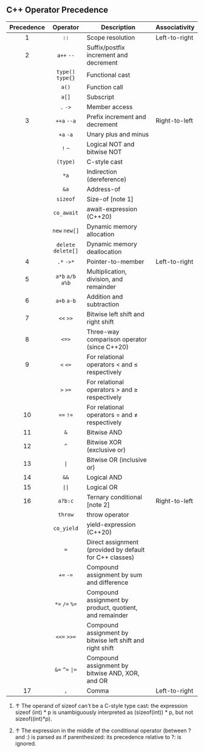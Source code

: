 ## C++ Operator Precedence

|Precedence |Operator             |Description                                              |Associativity|
|:---------:|:-------------------:|---------------------------------------------------------|-------------|
|1          |`::`                 |Scope resolution                                         |Left-to-right|
|2          |`a++`   `--`         |Suffix/postfix increment and decrement                   |             |
|           |`type()`   `type{}`  |Functional cast                                          |             |
|           |`a()`                |Function call                                            |             |
|           |`a[]`                |Subscript                                                |             |
|           |`.`   `->`           |Member access                                            |             |
|3          |`++a`   `--a`        |Prefix increment and decrement                           |Right-to-left|
|           |`+a`   `-a`          |Unary plus and minus                                     |             |
|           |`!`   `~`            |Logical NOT and bitwise NOT                              |             |
|           |`(type)`             |C-style cast                                             |             |
|           |`*a`                 |Indirection (dereference)                                |             |
|           |`&a`                 |Address-of                                               |             |
|           |`sizeof`             |Size-of [note 1]                                         |             |
|           |`co_await`           |await-expression (C++20)                                 |             |
|           |`new`   `new[]`      |Dynamic memory allocation                                |             |
|           |`delete`   `delete[]`|Dynamic memory deallocation                              |             |
|4          |`.*`   `->*`         |Pointer-to-member                                        |Left-to-right|
|5          |`a*b`   `a/b`   `a%b`|Multiplication, division, and remainder                  |             |
|6          |`a+b`   `a-b`        |Addition and subtraction                                 |             |
|7          |`<<`   `>>`          |Bitwise left shift and right shift                       |             |
|8          |`<=>`                |Three-way comparison operator (since C++20)              |             |
|9          |`<`   `<=`           |For relational operators < and ≤ respectively            |             |
|           |`>`   `>=`           |For relational operators > and ≥ respectively            |             |
|10         |`==`   `!=`          |For relational operators = and ≠ respectively            |             |
|11         |`&`                  |Bitwise AND                                              |             |
|12         |`^`                  |Bitwise XOR (exclusive or)                               |             |
|13         |`\|`                 |Bitwise OR (inclusive or)                                |             |
|14         |`&&`                 |Logical AND                                              |             |
|15         |`\|\|`               |Logical OR                                               |             |
|16         |`a?b:c`              |Ternary conditional [note 2]                             |Right-to-left|
|           |`throw`              |throw operator                                           |             |
|           |`co_yield`           |yield-expression (C++20)                                 |             |
|           |`=`                  |Direct assignment (provided by default for C++ classes)  |             |
|           |`+=`   `-=`          |Compound assignment by sum and difference                |             |
|           |`*=`   `/=`   `%=`   |Compound assignment by product, quotient, and remainder  |             |
|           |`<<=`   `>>=`        |Compound assignment by bitwise left shift and right shift|             |
|           |`&=`   `^=`   `\|=`  |Compound assignment by bitwise AND, XOR, and OR          |             |
|17         |`,`                  |Comma                                                    |Left-to-right|

1. ↑ The operand of sizeof can't be a C-style type cast: the expression sizeof (int) * p is unambiguously interpreted as (sizeof(int)) * p, but not sizeof((int)*p).

2. ↑ The expression in the middle of the conditional operator (between ? and :) is parsed as if parenthesized: its precedence relative to ?: is ignored.
